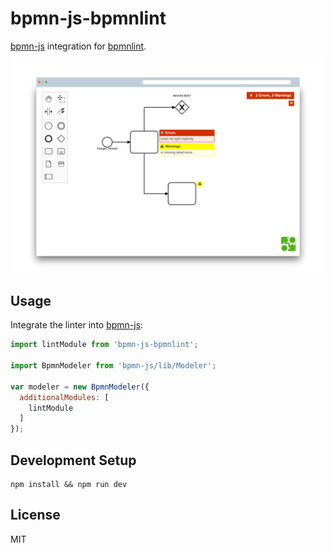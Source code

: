 # bpmn-js-bpmnlint

[bpmn-js](https://github.com/bpmn-io/bpmn-js) integration for [bpmnlint](https://github.com/siffogh/bpmnlint).

![Screenshot](docs/screenshot.png)


## Usage

Integrate the linter into [bpmn-js](https://github.com/bpmn-io/bpmn-js):

```javascript
import lintModule from 'bpmn-js-bpmnlint';

import BpmnModeler from 'bpmn-js/lib/Modeler';

var modeler = new BpmnModeler({
  additionalModules: [
    lintModule
  ]
});
```


## Development Setup

```
npm install && npm run dev
```


## License

MIT